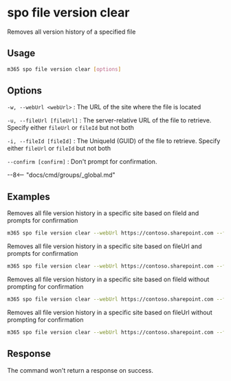 # spo file version clear

Removes all version history of a specified file

## Usage

```sh
m365 spo file version clear [options]
```

## Options

`-w, --webUrl <webUrl>`
: The URL of the site where the file is located

`-u, --fileUrl [fileUrl]`
: The server-relative URL of the file to retrieve. Specify either `fileUrl` or `fileId` but not both

`-i, --fileId [fileId]`
: The UniqueId (GUID) of the file to retrieve. Specify either `fileUrl` or `fileId` but not both

`--confirm [confirm]`
: Don't prompt for confirmation.

--8<-- "docs/cmd/groups/_global.md"

## Examples

Removes all file version history in a specific site based on fileId and prompts for confirmation

```sh
m365 spo file version clear --webUrl https://contoso.sharepoint.com --fileId 'b2307a39-e878-458b-bc90-03bc578531d6'
```

Removes all file version history in a specific site based on fileUrl and prompts for confirmation

```sh
m365 spo file version clear --webUrl https://contoso.sharepoint.com --fileUrl '/Shared Documents/Document.docx'
```

Removes all file version history in a specific site based on fileId without prompting for confirmation

```sh
m365 spo file version clear --webUrl https://contoso.sharepoint.com --fileId 'b2307a39-e878-458b-bc90-03bc578531d6' --confirm
```

Removes all file version history in a specific site based on fileUrl without prompting for confirmation

```sh
m365 spo file version clear --webUrl https://contoso.sharepoint.com --fileUrl '/Shared Documents/Document.docx' --confirm
```

## Response

The command won't return a response on success.
